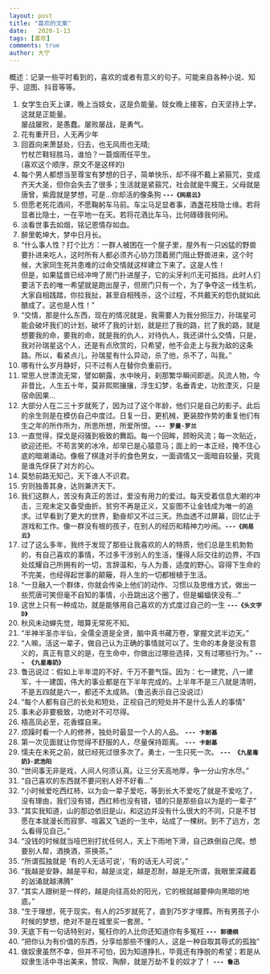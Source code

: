 ```yaml
---
layout: post
title: "喜欢的文案"
date:   2020-1-13
tags: [喜欢]
comments: true
author: 大宁
---
```


概述：记录一些平时看到的，喜欢的或者有意义的句子。可能来自各种小说、知乎、逗图、抖音等等。

<!-- more -->

1.  女学生白天上课，晚上当妓女，这是负能量。妓女晚上接客，白天坚持上学，这就是正能量。<br>屡战屡败，是愚蠢。屡败屡战，是勇气。
2. 花有重开日，人无再少年
3. 回首向来萧瑟处，归去，也无风雨也无晴; </br>竹杖芒鞋轻胜马，谁怕？一蓑烟雨任平生。</br>(喜欢这个顺序，原文不是这样的)
4. 每个男人都想当至尊宝有梦想的日子，简单快乐，却不得不戴上紧箍咒，变成齐天大圣，但你会失去了很多；生活就是紧箍咒，社会就是牛魔王，父母就是唐曾，紫霞就是梦想，可是...你却活的像条狗  **`---《网易云》`**
5. 但愿老死花酒间，不愿鞠躬车马前。车尘马足显者事，酒盏花枝隐士缘。若将显者比隐士，一在平地一在天。若将花酒比车马，比何碌碌我何闲。
6. 淡看世事去如烟，铭记恩情存如血。
7. 醉里乾坤大，梦中日月长。
8. “什么事人性？打个比方：一群人被困在一个屋子里，屋外有一只凶猛的野兽要扑进来吃人，这时所有人都必须齐心协力顶着房门阻止野兽进来，这个时候，大家同生死共患难的过命交情就这样建立下来了。这是人性！<br>但是，如果猛兽已经冲垮了房门扑进屋子，它的尖牙利爪无可抵挡，此时人们要活下去的唯一希望就是跑出屋子，但房门只有一个，为了争夺这一线生机，大家自相践踏，你拉我扯，甚至自相残杀，这个过程，不共戴天的怨仇就如此酿成了。这也是人性！”
9.  “交情，那是什么东西，现在的情况就是，我需要人为我分担压力，孙瑞星可能会破坏我们的计划，破坏了我的计划，就是拦了我的路，拦了我的路，就是想要我的命，要我的命，就是我的仇人，对待仇人，我还讲什么交情，只是，我对孙瑞星这个人，还是有点欣赏的，只希望，他不会走上与我为敌的这条路。所以，看紧点儿，孙瑞星有什么异动，杀了他，杀不了，叫我。”
10. 哪有什么岁月静好，只不过有人在替你负重前行。
11. 常思人世漂流无常，譬如朝露，水中映月，刹那繁华瞬间即逝。风流人物，今非昔比，人生五十年，莫非熙熙攘攘，浮生幻梦，名垂青史，功败湮灭，只是宿命因果...
12. 大部分人在二三十岁就死了，因为过了这个年龄，他们只是自己的影子。此后的余生则是在模仿自己中度过。日复一日，更机械，更装腔作势的重复他们有生之年的所作所为，所思所想，所爱所恨。**`--- 罗曼·罗兰`**
13. 一直觉得，探戈是闷骚到极致的舞蹈。每一个回眸，顾盼风流；每一次贴近，欲迎还拒。不苟言笑的冰冷，却早已是心猿意马；面上的一本正经，掩不住心底的暗潮涌动。像极了棋逢对手的食色男女，一面调情又一面暗自较量，究竟是谁先俘获了对方的心。
14. 莫愁前路无知己，天下谁人不识君。
15. 穷则独善其身，达则兼济天下。
16. 我们这群人，苦没有真正的苦过，爱没有用力的爱过。每天受着信息大潮的冲击，三观未定又备受曲折。贫穷不再是正义，又妄图不让金钱成为唯一的追求。过早看到了更大的世界，勤奋却又不过三天。热血透不过屏幕，回忆止于游戏和工作。像一群没有根的孩子，在别人的经历和精神力吵闹。**`---《网易云》`**
17. 过了这么多年，我终于发现了那些让我喜欢的人的特质，他们总是生机勃勃的，有自己喜欢的事情，不过多干涉别人的生活，懂得人际交往的边界，不四处炫耀自己所拥有的一切，言辞温和，与人为善，适度的野心。容得下生命的不完美，也经得起世事的颠簸，将人生的一切都根植于生活。
18. “一旦融入一个群体，你就会传染上他们的动作、习惯以及思维方式，做出一些荒唐可笑但毫不自知的事情，小丑跳出这个圈了，但是蝙蝠侠没有...”
19. 这世上只有一种成功，就是能够用自己喜欢的方式度过自己的一生 **`---《头文字D》`**
20. 秋风未动蝉先觉，暗算无常死不知。
21. “半神半圣亦半仙，全儒全道是全贤，脑中真书藏万卷，掌握文武半边天。”
22. “人嘛，活这一辈子，做自己认为正确的事情就可以了。生命的本身是没有意义的，真正有意义的是，在生命中，你做出过哪些选择，又有过哪些行为。” **`--- 《九星毒奶》`**
23. 鲁迅说过：假如上半年混的不好，千万不要气馁。因为：七一建党，八一建军，十一建国，伟大的事业都是在下半年完成的。上半年不是三八就是清明，不是五四就是六一，都还不太成熟。（鲁迅表示自己没说过）
24. “每个人都有自己的长处和短处，正视自己的短处并不是什么丢人的事情”
25. 事未必非要极致，功绝对不可尽得。
26. 梧高凤必至，花香蝶自来。
27. 烦躁时看一个人的修养，独处时最显一个人的人品。 **`--- 卡耐基`**
28. 第一次见面就让你觉得不舒服的人，尽量保持距离。 **`--- 卡耐基`**
29. 懦夫在未死之前，就已经死过很多次了。勇士，一生只死一次。 **`--- 《九星毒奶》·武浩阳`**
30. “世间事无非是戏，人间人何须认真。让三分天高地厚，争一分山穷水尽。”
31. “自己喜欢的东西就不要问别人好不好看...”
32. “小时候爱吃西红柿，以为会一辈子爱吃，等到长大不爱吃了就是不爱吃了，没有理由，我们没有错，西红柿也没有错，错的只是那些自以为是的一辈子”
33. “其实我知道，山的那边依旧是山，和这边并没有什么很大的不同，只是不甘愿在本就漫长而寂寥、喧嚣又飞逝的一生中，站成了一棵树。到不了远方，怎么看得见自己。”
34. “没钱的时候就当哑巴别打扰任何人，天上下雨地下滑，自己跌倒自己爬。想要别人帮，酒换酒，茶换茶。”
35. “所谓孤独就是 '有的人无话可说’，‘有的话无人可说’。”
36. “我越是安静，越是平和，越是淡定，越是忍耐，越是无所谓，我眼里深藏着的汹涌就越沸腾”
37. “其实人跟树是一样的，越是向往高处的阳光，它的根就越要伸向黑暗的地底。”
38. “生于理想，死于现实。有人的25岁就死了，直到75岁才埋葬。所有男孩子小时候的梦想，绝对不是在城里买一套房。“
39. 天底下有一句话特别对，冤枉你的人比你还知道你有多冤枉 **`--- 郭德纲`**
40. “把你认为有价值的东西，分享给那些不懂的人，这是一种自取其辱式的孤独”
41. 做奴隶虽然不幸，但并不可怕，因为知道挣扎，毕竟还有挣脱的希望；若是从奴隶生活中寻出美来，赞叹、陶醉，就是万劫不复的奴才了！ **`--- 鲁迅`**